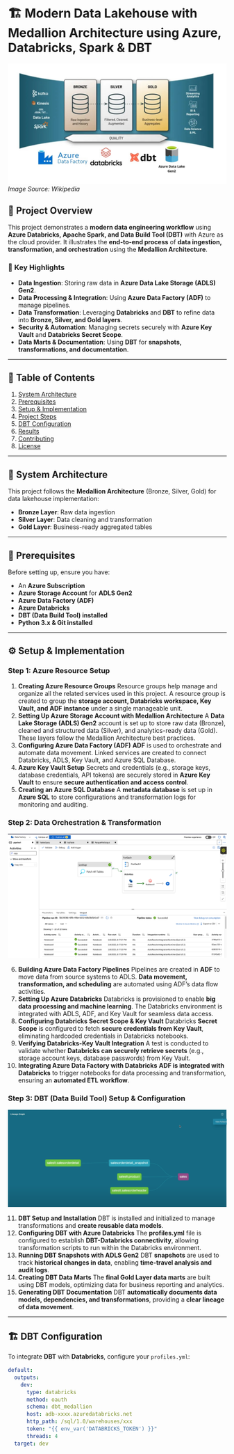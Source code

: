 # 🏗️ Modern Data Lakehouse with Medallion Architecture using Azure, Databricks, Spark & DBT

![Medallion Architecture](https://github.com/sovit-nayak/medallion_project/blob/main/System_Architecture.jpeg)
*Image Source: Wikipedia*

## 📌 Project Overview

This project demonstrates a **modern data engineering workflow** using **Azure Databricks, Apache Spark, and Data Build Tool (DBT)** with Azure as the cloud provider. It illustrates the **end-to-end process** of **data ingestion, transformation, and orchestration** using the **Medallion Architecture**.

### **🔹 Key Highlights**

- **Data Ingestion**: Storing raw data in **Azure Data Lake Storage (ADLS) Gen2**.
- **Data Processing & Integration**: Using **Azure Data Factory (ADF)** to manage pipelines.
- **Data Transformation**: Leveraging **Databricks** and **DBT** to refine data into **Bronze, Silver, and Gold layers**.
- **Security & Automation**: Managing secrets securely with **Azure Key Vault** and **Databricks Secret Scope**.
- **Data Marts & Documentation**: Using **DBT** for **snapshots, transformations, and documentation**.

---

## 📂 Table of Contents

1. [System Architecture](#-system-architecture)
2. [Prerequisites](#-prerequisites)
3. [Setup & Implementation](#-setup--implementation)
4. [Project Steps](#-project-steps)
5. [DBT Configuration](#-dbt-configuration)
6. [Results](#-results)
7. [Contributing](#-contributing)
8. [License](#-license)

---

## 🔧 System Architecture

This project follows the **Medallion Architecture** (Bronze, Silver, Gold) for data lakehouse implementation:

- **Bronze Layer**: Raw data ingestion
- **Silver Layer**: Data cleaning and transformation
- **Gold Layer**: Business-ready aggregated tables

---

## 🚀 Prerequisites

Before setting up, ensure you have:

- An **Azure Subscription**
- **Azure Storage Account** for **ADLS Gen2**
- **Azure Data Factory (ADF)**
- **Azure Databricks**
- **DBT (Data Build Tool) installed**
- **Python 3.x & Git installed**

---

## ⚙️ Setup & Implementation

### **Step 1: Azure Resource Setup**

1. **Creating Azure Resource Groups**
   Resource groups help manage and organize all the related services used in this project. A resource group is created to group the **storage account, Databricks workspace, Key Vault, and ADF instance** under a single manageable unit.
2. **Setting Up Azure Storage Account with Medallion Architecture**
   A **Data Lake Storage (ADLS) Gen2** account is set up to store raw data (Bronze), cleaned and structured data (Silver), and analytics-ready data (Gold). These layers follow the Medallion Architecture best practices.
3. **Configuring Azure Data Factory (ADF)**
   **ADF** is used to orchestrate and automate data movement. Linked services are created to connect Databricks, ADLS, Key Vault, and Azure SQL Database.
4. **Azure Key Vault Setup**
   Secrets and credentials (e.g., storage keys, database credentials, API tokens) are securely stored in **Azure Key Vault** to ensure **secure authentication and access control**.
5. **Creating an Azure SQL Database**
   A **metadata database** is set up in **Azure SQL** to store configurations and transformation logs for monitoring and auditing.

### **Step 2: Data Orchestration & Transformation**

![ADF pipeline](https://github.com/sovit-nayak/medallion_project/blob/main/azure_data_factory_pipeline.png)

6. **Building Azure Data Factory Pipelines**
   Pipelines are created in **ADF** to move data from source systems to ADLS. **Data movement, transformation, and scheduling** are automated using ADF’s data flow activities.
7. **Setting Up Azure Databricks**
   Databricks is provisioned to enable **big data processing and machine learning**. The Databricks environment is integrated with ADLS, ADF, and Key Vault for seamless data access.
8. **Configuring Databricks Secret Scope & Key Vault**
   Databricks **Secret Scope** is configured to fetch **secure credentials from Key Vault**, eliminating hardcoded credentials in Databricks notebooks.
9. **Verifying Databricks-Key Vault Integration**
   A test is conducted to validate whether **Databricks can securely retrieve secrets** (e.g., storage account keys, database passwords) from Key Vault.
10. **Integrating Azure Data Factory with Databricks**
    **ADF is integrated with Databricks** to trigger notebooks for data processing and transformation, ensuring an **automated ETL workflow**.

### **Step 3: DBT (Data Build Tool) Setup & Configuration**

![Lineage Graph](https://github.com/sovit-nayak/medallion_project/blob/main/lineage_graph.png)

11. **DBT Setup and Installation**
    DBT is installed and initialized to manage transformations and **create reusable data models**.
12. **Configuring DBT with Azure Databricks**
    The **profiles.yml** file is configured to establish **DBT-Databricks connectivity**, allowing transformation scripts to run within the Databricks environment.
13. **Running DBT Snapshots with ADLS Gen2**
    DBT **snapshots** are used to track **historical changes in data**, enabling **time-travel analysis and audit logs**.
14. **Creating DBT Data Marts**
    The **final Gold Layer data marts** are built using DBT models, optimizing data for business reporting and analytics.
15. **Generating DBT Documentation**
    DBT **automatically documents data models, dependencies, and transformations**, providing a **clear lineage of data movement**.

---

## 🏗️ DBT Configuration

To integrate **DBT** with **Databricks**, configure your `profiles.yml`:

```yaml
default:
  outputs:
    dev:
      type: databricks
      method: oauth
      schema: dbt_medallion
      host: adb-xxxx.azuredatabricks.net
      http_path: /sql/1.0/warehouses/xxx
      token: "{{ env_var('DATABRICKS_TOKEN') }}"
      threads: 4
  target: dev
```
